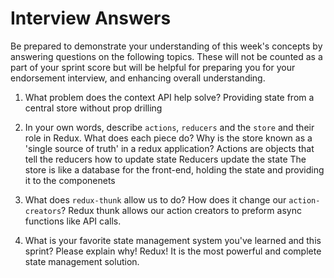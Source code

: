 # Interview Answers

Be prepared to demonstrate your understanding of this week's concepts by answering questions on the following topics. These will not be counted as a part of your sprint score but will be helpful for preparing you for your endorsement interview, and enhancing overall understanding.

1. What problem does the context API help solve?
   Providing state from a central store without prop drilling

2. In your own words, describe `actions`, `reducers` and the `store` and their role in Redux. What does each piece do? Why is the store known as a 'single source of truth' in a redux application?
   Actions are objects that tell the reducers how to update state
   Reducers update the state
   The store is like a database for the front-end, holding the state and providing it to the componenets

3. What does `redux-thunk` allow us to do? How does it change our `action-creators`?
   Redux thunk allows our action creators to preform async functions like API calls.

4. What is your favorite state management system you've learned and this sprint? Please explain why!
   Redux! It is the most powerful and complete state management solution.

